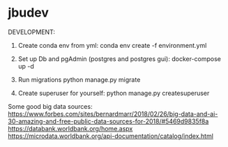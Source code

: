 # jbudev

DEVELOPMENT:
1. Create conda env from yml:
conda env create -f environment.yml

2. Set up Db and pgAdmin (postgres and postgres gui):
docker-compose up -d

3. Run migrations
python manage.py migrate

4. Create superuser for yourself:
python manage.py createsuperuser

Some good big data sources:
https://www.forbes.com/sites/bernardmarr/2018/02/26/big-data-and-ai-30-amazing-and-free-public-data-sources-for-2018/#5469d9835f8a
https://databank.worldbank.org/home.aspx
https://microdata.worldbank.org/api-documentation/catalog/index.html
